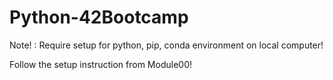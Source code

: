 # Python-42Bootcamp

Note! : Require setup for python, pip, conda environment on local computer!

Follow the setup instruction from Module00!
